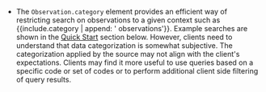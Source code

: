 - The `Observation.category` element provides an efficient way of restricting search on observations to a given context such as {{include.category | append: ' observations'}}. Example searches are shown in the [Quick Start](#search) section below. However, clients need to understand that data categorization is somewhat subjective. The categorization applied by the source may not align with the client's expectations. Clients may find it more useful to use queries based on a specific code or set of codes or to perform additional client side filtering of query results.
